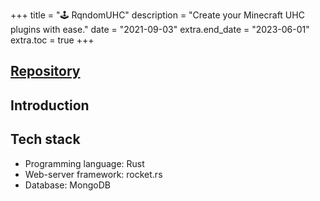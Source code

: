 +++
title = "🕹️ RqndomUHC"
description = "Create your Minecraft UHC plugins with ease."
date = "2021-09-03"
extra.end_date = "2023-06-01"
extra.toc = true
+++

## [Repository](https://github.com/paulcomte/rqndomuhc)

## Introduction

## Tech stack
 - Programming language: Rust
 - Web-server framework: rocket.rs
 - Database: MongoDB
